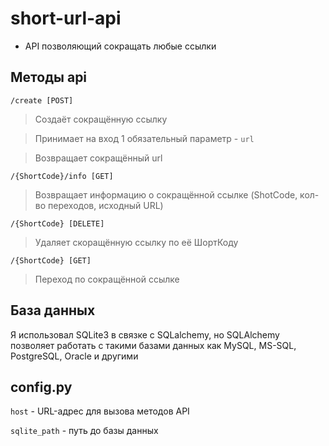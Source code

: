# short-url-api

- API позволяющий сокращать любые ссылки

## Методы api

`/create [POST]`
>Создаёт сокращённую ссылку

>Принимает на вход 1 обязательный параметр - `url`

>Возвращает сокращённый url 

`/{ShortCode}/info [GET]`
>Возвращает информацию о сокращённой ссылке
>(ShotCode, кол-во переходов, исходный URL) 

`/{ShortCode} [DELETE]`
>Удаляет скоращённую ссылку по её ШортКоду

`/{ShortCode} [GET]`
>Переход по сокращённой ссылке

## База данных 
Я использовал SQLite3 в связке с SQLalchemy, но SQLAlchemy позволяет работать с такими базами данных как MySQL, MS-SQL, PostgreSQL, Oracle и другими

## config.py 

`host` - URL-адрес для вызова методов API

`sqlite_path` - путь до базы данных
